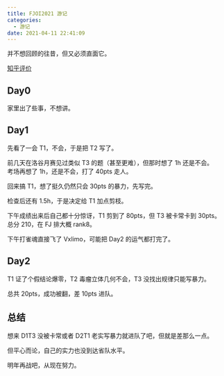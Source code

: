 ```yaml
---
title: FJOI2021 游记
categories:
  - 游记
date: 2021-04-11 22:41:09
---
```


并不想回顾的往昔，但又必须直面它。

[知乎评价](https://www.zhihu.com/question/453891929/answer/1840492491)

<!-- more -->

## Day0

家里出了些事，不想讲。

## Day1

先看了一会 T1，不会，于是把 T2 写了。

前几天在洛谷月赛见过类似 T3 的题（甚至更难），但那时想了 1h 还是不会。  
考场再想了 1h，还是不会，打了 40pts 走人。

回来搞 T1，想了挺久仍然只会 30pts 的暴力，先写完。

检查后还有 1.5h，于是决定给 T1 加点剪枝。

下午成绩出来后自己都十分惊讶，T1 剪到了 80pts，但 T3 被卡常卡到 30pts。  
总分 210，在 FJ 排大概 rank8。

下午打雀魂直接飞了 Vxlimo，可能把 Day2 的运气都打完了。

## Day2

T1 证了个假结论爆零，T2 毒瘤立体几何不会，T3 没找出规律只能写暴力。

总共 20pts，成功被翻，差 10pts 进队。

## 总结

想来 D1T3 没被卡常或者 D2T1 老实写暴力就进队了吧，但就是差那么一点。

但平心而论，自己的实力也没到达省队水平。

明年再战吧，从现在努力。